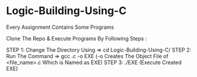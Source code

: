 # Logic-Building-Using-C

Every Assignment Contains Some Programs

Clone The Repo & Execute Programs By Following Steps :

STEP 1: Change The Directory Using => cd Logic-Building-Using-C/
STEP 2: Run The Command => gcc <FileName>.c -o EXE (-o Creates The Object File of <file_name>.c Which is Named as EXE)
STEP 3: ./EXE (Execute Created EXE)
